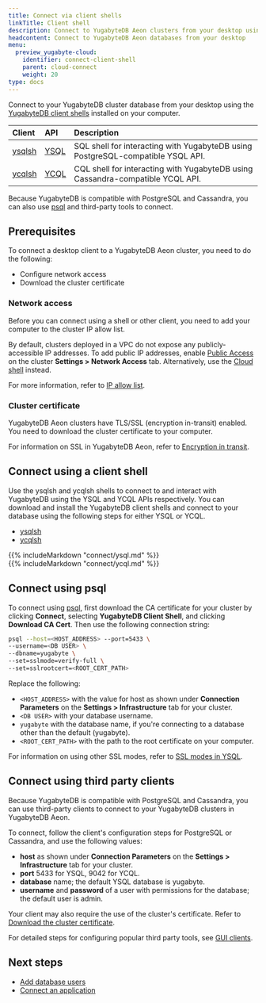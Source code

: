 ```yaml
---
title: Connect via client shells
linkTitle: Client shell
description: Connect to YugabyteDB Aeon clusters from your desktop using a client shell
headcontent: Connect to YugabyteDB Aeon databases from your desktop
menu:
  preview_yugabyte-cloud:
    identifier: connect-client-shell
    parent: cloud-connect
    weight: 20
type: docs
---
```


Connect to your YugabyteDB cluster database from your desktop using the [YugabyteDB client shells](../../../releases/yugabyte-clients/) installed on your computer.

| Client | API | Description |
| :--- | :--- | :--- |
| [ysqlsh](../../../api/ysqlsh/) | [YSQL](../../../api/ysql/) | SQL shell for interacting with YugabyteDB using PostgreSQL-compatible YSQL API. |
| [ycqlsh](../../../api/ycqlsh/) | [YCQL](../../../api/ycql/) | CQL shell for interacting with YugabyteDB using Cassandra-compatible YCQL API. |

Because YugabyteDB is compatible with PostgreSQL and Cassandra, you can also use [psql](https://www.postgresql.org/docs/current/app-psql.html) and third-party tools to connect.

## Prerequisites

To connect a desktop client to a YugabyteDB Aeon cluster, you need to do the following:

- Configure network access
- Download the cluster certificate

### Network access

Before you can connect using a shell or other client, you need to add your computer to the cluster IP allow list.

By default, clusters deployed in a VPC do not expose any publicly-accessible IP addresses. To add public IP addresses, enable [Public Access](../../cloud-secure-clusters/add-connections/#enabling-public-access) on the cluster **Settings > Network Access** tab. Alternatively, use the [Cloud shell](../connect-cloud-shell/) instead.

For more information, refer to [IP allow list](../../cloud-secure-clusters/add-connections).

### Cluster certificate

YugabyteDB Aeon clusters have TLS/SSL (encryption in-transit) enabled. You need to download the cluster certificate to your computer.

For information on SSL in YugabyteDB Aeon, refer to [Encryption in transit](../../cloud-secure-clusters/cloud-authentication/).

## Connect using a client shell

Use the ysqlsh and ycqlsh shells to connect to and interact with YugabyteDB using the YSQL and YCQL APIs respectively. You can download and install the YugabyteDB client shells and connect to your database using the following steps for either YSQL or YCQL.

<ul class="nav nav-tabs nav-tabs-yb">
  <li >
    <a href="#ysqlsh" class="nav-link active" id="ysqlsh-tab" data-bs-toggle="tab" role="tab" aria-controls="ysqlsh" aria-selected="true">
      <i class="icon-postgres" aria-hidden="true"></i>
      ysqlsh
    </a>
  </li>
  <li>
    <a href="#ycqlsh" class="nav-link" id="ycqlsh-tab" data-bs-toggle="tab" role="tab" aria-controls="ycqlsh" aria-selected="false">
      <i class="icon-cassandra" aria-hidden="true"></i>
      ycqlsh
    </a>
  </li>
</ul>

<div class="tab-content">
  <div id="ysqlsh" class="tab-pane fade show active" role="tabpanel" aria-labelledby="ysqlsh-tab">
  {{% includeMarkdown "connect/ysql.md" %}}
  </div>
  <div id="ycqlsh" class="tab-pane fade" role="tabpanel" aria-labelledby="ycqlsh-tab">
  {{% includeMarkdown "connect/ycql.md" %}}
  </div>
</div>

## Connect using psql

To connect using [psql](https://www.postgresql.org/docs/current/app-psql.html), first download the CA certificate for your cluster by clicking **Connect**, selecting **YugabyteDB Client Shell**, and clicking **Download CA Cert**. Then use the following connection string:

```sh
psql --host=<HOST_ADDRESS> --port=5433 \
--username=<DB USER> \
--dbname=yugabyte \
--set=sslmode=verify-full \
--set=sslrootcert=<ROOT_CERT_PATH>
```

Replace the following:

- `<HOST_ADDRESS>` with the value for host as shown under **Connection Parameters** on the **Settings > Infrastructure** tab for your cluster.
- `<DB USER>` with your database username.
- `yugabyte` with the database name, if you're connecting to a database other than the default (yugabyte).
- `<ROOT_CERT_PATH>` with the path to the root certificate on your computer.

For information on using other SSL modes, refer to [SSL modes in YSQL](../../cloud-secure-clusters/cloud-authentication/#ssl-modes-in-ysql).

## Connect using third party clients

Because YugabyteDB is compatible with PostgreSQL and Cassandra, you can use third-party clients to connect to your YugabyteDB clusters in YugabyteDB Aeon.

To connect, follow the client's configuration steps for PostgreSQL or Cassandra, and use the following values:

- **host** as shown under **Connection Parameters** on the **Settings > Infrastructure** tab for your cluster.
- **port** 5433 for YSQL, 9042 for YCQL.
- **database** name; the default YSQL database is yugabyte.
- **username** and **password** of a user with permissions for the database; the default user is admin.

Your client may also require the use of the cluster's certificate. Refer to [Download the cluster certificate](../../cloud-secure-clusters/cloud-authentication/#download-your-cluster-certificate).

For detailed steps for configuring popular third party tools, see [GUI clients](/preview/integrations/tools/).

## Next steps

- [Add database users](../../cloud-secure-clusters/add-users/)
- [Connect an application](../connect-applications/)
